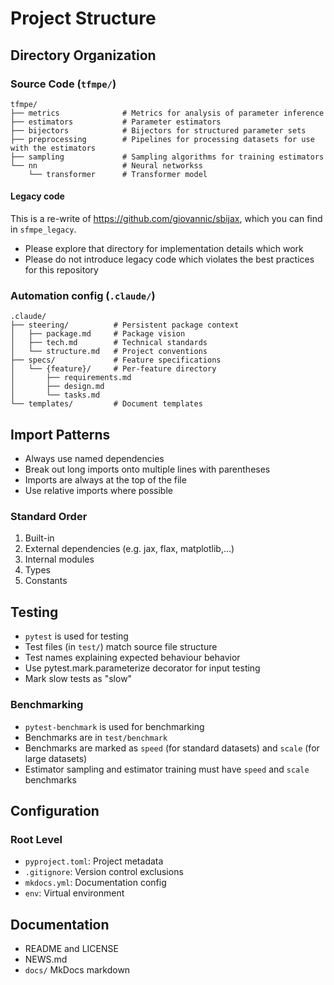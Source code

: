 # Project Structure

## Directory Organization

### Source Code (`tfmpe/`)

```
tfmpe/
├── metrics              # Metrics for analysis of parameter inference
├── estimators           # Parameter estimators
├── bijectors            # Bijectors for structured parameter sets
├── preprocessing        # Pipelines for processing datasets for use with the estimators
├── sampling             # Sampling algorithms for training estimators
└── nn                   # Neural networkss
    └── transformer      # Transformer model
```

#### Legacy code

This is a re-write of https://github.com/giovannic/sbijax, which you can find in `sfmpe_legacy`.

 * Please explore that directory for implementation details which work
 * Please do not introduce legacy code which violates the best practices for this repository

### Automation config (`.claude/`)

```
.claude/
├── steering/          # Persistent package context
│   ├── package.md     # Package vision
│   ├── tech.md        # Technical standards
│   └── structure.md   # Project conventions
├── specs/             # Feature specifications
│   └── {feature}/     # Per-feature directory
│       ├── requirements.md
│       ├── design.md
│       └── tasks.md
└── templates/         # Document templates
```

## Import Patterns

  * Always use named dependencies
  * Break out long imports onto multiple lines with parentheses
  * Imports are always at the top of the file
  * Use relative imports where possible

### Standard Order

  1. Built-in
  2. External dependencies (e.g. jax, flax, matplotlib,...)
  3. Internal modules
  4. Types
  5. Constants

## Testing

  - `pytest` is used for testing
  - Test files (in `test/`) match source file structure
  - Test names explaining expected behaviour behavior
  - Use pytest.mark.parameterize decorator for input testing
  - Mark slow tests as "slow"

### Benchmarking

  - `pytest-benchmark` is used for benchmarking
  - Benchmarks are in `test/benchmark`
  - Benchmarks are marked as `speed` (for standard datasets) and `scale` (for large datasets)
  - Estimator sampling and estimator training must have `speed` and `scale` benchmarks

## Configuration

### Root Level
  - `pyproject.toml`: Project metadata
  - `.gitignore`: Version control exclusions
  - `mkdocs.yml`: Documentation config
  - `env`: Virtual environment

## Documentation
  - README and LICENSE
  - NEWS.md
  - `docs/` MkDocs markdown
